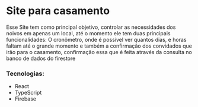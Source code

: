 # Site para casamento
<p> Esse Site tem como principal objetivo, controlar as necessidades dos noivos em apenas um local, até o momento ele tem duas principais funcionalidades: O cronômetro, onde é possível ver quantos dias, e horas faltam até o grande momento e também a confirmação dos convidados que irão para o casamento, confirmação essa que é feita através da consulta no banco de dados do firestore</p>

<h3>Tecnologias:</h3>
<ul>
  <li>React</li>
  <li>TypeScript</li>
  <li>Firebase</li>
</ul>
